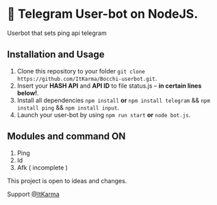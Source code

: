 # 🚀 Telegram User-bot on NodeJS.
Userbot that sets ping api telegram


## Installation and Usage

1. Clone this repository to your folder `git clone https://github.com/ItKarma/Bocchi-userbot.git`.
2. Insert your **HASH API** and **API ID** to file status.js – **in certain lines below!**.
3. Install all dependencies `npm install` **or** `npm install telegram` && `npm install ping` && `npm install input`.
4. Launch your user-bot by using `npm run start` **or** `node bot.js`.



## Modules and command ON 

1. Ping
2. Id
3. Afk ( incomplete )


This project is open to ideas and changes.

Support [@ItKarma](https://t.me/Im_karmah)






